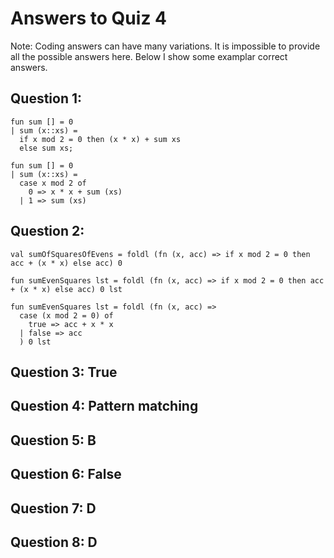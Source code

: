 # Answers to Quiz 4

Note: Coding answers can have many variations.  It is impossible to provide all the possible answers
here.  Below I show some examplar correct answers.

## Question 1:
    fun sum [] = 0
    | sum (x::xs) =
      if x mod 2 = 0 then (x * x) + sum xs
      else sum xs;

    fun sum [] = 0
    | sum (x::xs) =
      case x mod 2 of
        0 => x * x + sum (xs)
      | 1 => sum (xs)

## Question 2:
    val sumOfSquaresOfEvens = foldl (fn (x, acc) => if x mod 2 = 0 then acc + (x * x) else acc) 0
    
    fun sumEvenSquares lst = foldl (fn (x, acc) => if x mod 2 = 0 then acc + (x * x) else acc) 0 lst
    
    fun sumEvenSquares lst = foldl (fn (x, acc) => 
      case (x mod 2 = 0) of
        true => acc + x * x
      | false => acc
      ) 0 lst
  
## Question 3: True  

## Question 4: Pattern matching  

## Question 5: B  

## Question 6: False  

## Question 7: D  

## Question 8: D  